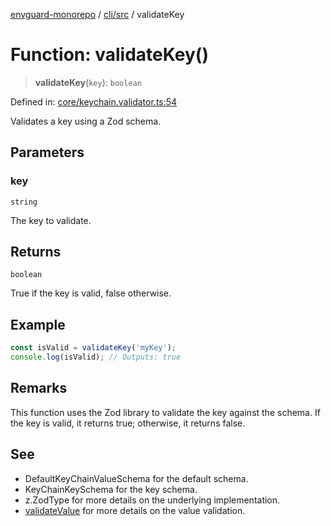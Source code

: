 [envguard-monorepo](../../../index.md) / [cli/src](../index.md) / validateKey

# Function: validateKey()

> **validateKey**(`key`): `boolean`

Defined in: [core/keychain.validator.ts:54](https://github.com/amannirala13/envguard/blob/3109fc1a57b52249408b958acacfd83ef088e5f3/packages/cli/src/core/keychain.validator.ts#L54)

Validates a key using a Zod schema.

## Parameters

### key

`string`

The key to validate.

## Returns

`boolean`

True if the key is valid, false otherwise.

## Example

```ts
const isValid = validateKey('myKey');
console.log(isValid); // Outputs: true
```

## Remarks

This function uses the Zod library to validate the key against the schema.
If the key is valid, it returns true; otherwise, it returns false.

## See

 - DefaultKeyChainValueSchema for the default schema.
 - KeyChainKeySchema for the key schema.
 - z.ZodType for more details on the underlying implementation.
 - [validateValue](validateValue.md) for more details on the value validation.
